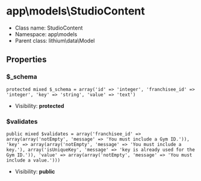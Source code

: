 app\models\StudioContent
===============






* Class name: StudioContent
* Namespace: app\models
* Parent class: lithium\data\Model





Properties
----------


### $_schema

    protected mixed $_schema = array('id' => 'integer', 'franchisee_id' => 'integer', 'key' => 'string', 'value' => 'text')





* Visibility: **protected**


### $validates

    public mixed $validates = array('franchisee_id' => array(array('notEmpty', 'message' => 'You must include a Gym ID.')), 'key' => array(array('notEmpty', 'message' => 'You must include a key.'), array('isUniqueKey', 'message' => 'key is already used for the Gym ID.')), 'value' => array(array('notEmpty', 'message' => 'You must include a value.')))





* Visibility: **public**



